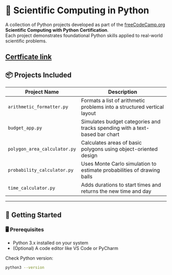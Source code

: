 # 🧮 Scientific Computing in Python

A collection of Python projects developed as part of the [freeCodeCamp.org](https://www.freecodecamp.org/) **Scientific Computing with Python Certification**.  
Each project demonstrates foundational Python skills applied to real-world scientific problems.

[Certficate link](https://www.freecodecamp.org/certification/fccd3623c31-101a-4c47-8bf0-b8374b3111e6/scientific-computing-with-python-v7)
---

## 📦 Projects Included

| Project Name               | Description                                                                 |
|---------------------------|-----------------------------------------------------------------------------|
| `arithmetic_formatter.py` | Formats a list of arithmetic problems into a structured vertical layout     |
| `budget_app.py`           | Simulates budget categories and tracks spending with a text-based bar chart |
| `polygon_area_calculator.py` | Calculates areas of basic polygons using object-oriented design         |
| `probability_calculator.py` | Uses Monte Carlo simulation to estimate probabilities of drawing balls    |
| `time_calculator.py`      | Adds durations to start times and returns the new time and day              |

---

## 🚀 Getting Started

### 🖥 Prerequisites

- Python 3.x installed on your system  
- (Optional) A code editor like VS Code or PyCharm

Check Python version:
```bash
python3 --version
